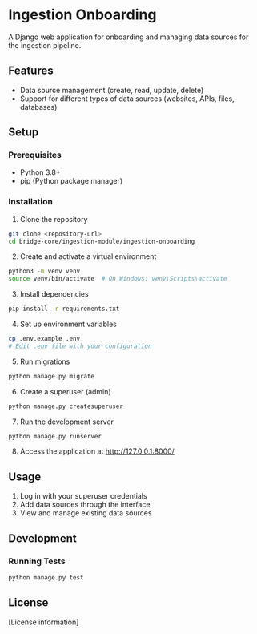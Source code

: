 # Ingestion Onboarding

A Django web application for onboarding and managing data sources for the ingestion pipeline.

## Features

- Data source management (create, read, update, delete)
- Support for different types of data sources (websites, APIs, files, databases)

## Setup

### Prerequisites

- Python 3.8+
- pip (Python package manager)

### Installation

1. Clone the repository
```bash
git clone <repository-url>
cd bridge-core/ingestion-module/ingestion-onboarding
```

2. Create and activate a virtual environment
```bash
python3 -m venv venv
source venv/bin/activate  # On Windows: venv\Scripts\activate
```

3. Install dependencies
```bash
pip install -r requirements.txt
```

4. Set up environment variables
```bash
cp .env.example .env
# Edit .env file with your configuration
```

5. Run migrations
```bash
python manage.py migrate
```

6. Create a superuser (admin)
```bash
python manage.py createsuperuser
```

7. Run the development server
```bash
python manage.py runserver
```

8. Access the application at http://127.0.0.1:8000/

## Usage

1. Log in with your superuser credentials
2. Add data sources through the interface
3. View and manage existing data sources

## Development

### Running Tests
```bash
python manage.py test
```

## License

[License information] 